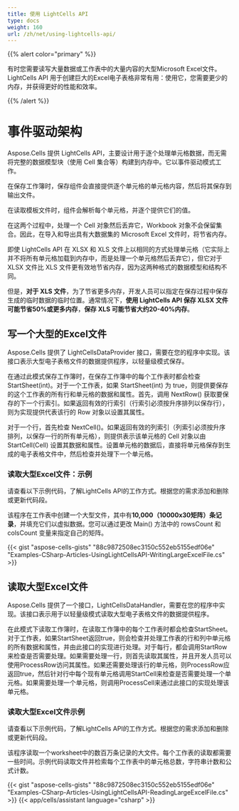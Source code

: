```yaml
---
title: 使用 LightCells API
type: docs
weight: 160
url: /zh/net/using-lightcells-api/
---
```


{{% alert color="primary" %}} 

有时您需要读写大量数据或工作表中的大量内容的大型Microsoft Excel文件。LightCells API 用于创建巨大的Excel电子表格非常有用：使用它，您需要更少的内存，并获得更好的性能和效率。

{{% /alert %}} 
# 事件驱动架构
Aspose.Cells 提供 LightCells API，主要设计用于逐个处理单元格数据，而无需将完整的数据模型块（使用 Cell 集合等）构建到内存中。它以事件驱动模式工作。

在保存工作簿时，保存组件会直接提供逐个单元格的单元格内容，然后将其保存到输出文件。

在读取模板文件时，组件会解析每个单元格，并逐个提供它们的值。

在这两个过程中，处理一个 Cell 对象然后丢弃它，Workbook 对象不会保留集合。因此，在导入和导出具有大数据集的 Microsoft Excel 文件时，将节省内存。

即使 LightCells API 在 XLSX 和 XLS 文件上以相同的方式处理单元格（它实际上并不将所有单元格加载到内存中，而是处理一个单元格然后丢弃它），但它对于 XLSX 文件比 XLS 文件更有效地节省内存，因为这两种格式的数据模型和结构不同。

但是，**对于 XLS 文件**，为了节省更多内存，开发人员可以指定在保存过程中保存生成的临时数据的临时位置。通常情况下，**使用 LightCells API 保存 XLSX 文件可能节省50%或更多内存**，**保存 XLS 可能节省大约20-40%内存**。
## 写一个大型的Excel文件
Aspose.Cells 提供了 LightCellsDataProvider 接口，需要在您的程序中实现。该接口表示大型电子表格文件的数据提供程序，以轻量级模式保存。

在通过此模式保存工作簿时，在保存工作簿中的每个工作表时都会检查 StartSheet(int)。对于一个工作表，如果 StartSheet(int) 为 true，则提供要保存的这个工作表的所有行和单元格的数据和属性。首先，调用 NextRow() 获取要保存的下一个行索引。如果返回有效的行索引（行索引必须按升序排列以保存行），则为实现提供代表该行的 Row 对象以设置其属性。

对于一个行，首先检查 NextCell()。如果返回有效的列索引（列索引必须按升序排列，以保存一行的所有单元格），则提供表示该单元格的 Cell 对象以由 StartCell(Cell) 设置其数据和属性。设置单元格的数据后，直接将单元格保存到生成的电子表格文件中，然后检查并处理下一个单元格。
### 读取大型Excel文件：示例
请查看以下示例代码，了解LightCells API的工作方式。根据您的需求添加和删除或更新代码段。

该程序在工作表中创建一个大型文件，其中有**10,000（10000x30矩阵）条记录**，并填充它们以虚拟数据。您可以通过更改 Main() 方法中的 rowsCount 和 colsCount 变量来指定自己的矩阵。



{{< gist "aspose-cells-gists" "88c9872508ec3150c552eb5155edf06e" "Examples-CSharp-Articles-UsingLightCellsAPI-WritingLargeExcelFile.cs" >}}
## 读取大型Excel文件
Aspose.Cells 提供了一个接口，LightCellsDataHandler，需要在您的程序中实现。该接口表示用于以轻量级模式读取大型电子表格文件的数据提供程序。

在此模式下读取工作簿时，在读取工作簿中的每个工作表时都会检查StartSheet。 对于工作表，如果StartSheet返回true，则会检查并处理工作表的行和列中单元格的所有数据和属性，并由此接口的实现进行处理。对于每行，都会调用StartRow来检查是否需要处理。如果需要处理一行，则首先读取其属性，并且开发人员可以使用ProcessRow访问其属性。如果还需要处理该行的单元格，则ProcessRow应返回true，然后针对行中每个现有单元格调用StartCell来检查是否需要处理一个单元格。如果需要处理一个单元格，则调用ProcessCell来通过此接口的实现处理该单元格。
### 读取大型Excel文件示例
请查看以下示例代码，了解LightCells API的工作方式。根据您的需求添加和删除或更新代码段。

该程序读取一个worksheet中的数百万条记录的大文件。每个工作表的读取都需要一些时间。示例代码读取文件并检索每个工作表中的单元格总数，字符串计数和公式计数。



{{< gist "aspose-cells-gists" "88c9872508ec3150c552eb5155edf06e" "Examples-CSharp-Articles-UsingLightCellsAPI-ReadingLargeExcelFile.cs" >}}
{{< app/cells/assistant language="csharp" >}}
